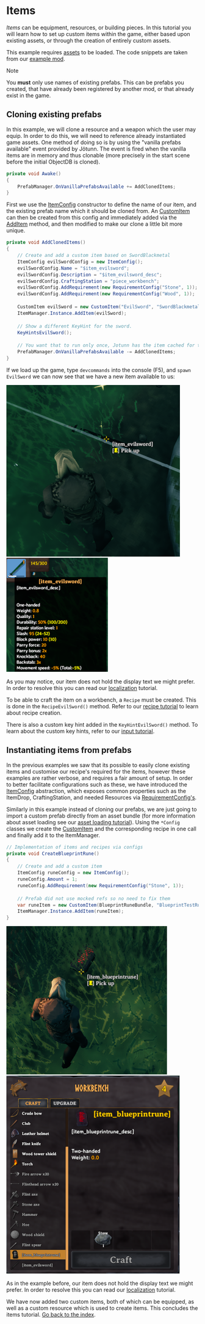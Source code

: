 ﻿# Items

_Items_ can be equipment, resources, or building pieces.
In this tutorial you will learn how to set up custom items within the game, either based upon existing assets, or through the creation of entirely custom assets.

This example requires [assets](asset-loading.md) to be loaded.
The code snippets are taken from our [example mod](https://github.com/Valheim-Modding/JotunnModExample).

> [!NOTE]
> You **must** only use names of existing prefabs. This can be prefabs you created, that have already been registered by another mod, or that already exist in the game.

## Cloning existing prefabs

In this example, we will clone a resource and a weapon which the user may equip.
In order to do this, we will need to reference already instantiated game assets.
One method of doing so is by using the "vanilla prefabs available" event provided by Jötunn.
The event is fired when the vanilla items are in memory and thus clonable (more precisely in the start scene before the initial ObjectDB is cloned).

```cs
private void Awake()
{
    PrefabManager.OnVanillaPrefabsAvailable += AddClonedItems;
}
```
First we use the [ItemConfig](xref:Jotunn.Configs.ItemConfig) constructor to define the name of our item, and the existing prefab name which it should be cloned from.
An [CustomItem](xref:Jotunn.Entities.CustomItem) can then be created from this config and immediately added via the [AddItem](xref:Jotunn.Managers.ItemManager.AddItem(Jotunn.Entities.CustomItem)) method, and then modified to make our clone a little bit more unique.

```cs
private void AddClonedItems()
{
    // Create and add a custom item based on SwordBlackmetal
    ItemConfig evilSwordConfig = new ItemConfig();
    evilSwordConfig.Name = "$item_evilsword";
    evilSwordConfig.Description = "$item_evilsword_desc";
    evilSwordConfig.CraftingStation = "piece_workbench";
    evilSwordConfig.AddRequirement(new RequirementConfig("Stone", 1));
    evilSwordConfig.AddRequirement(new RequirementConfig("Wood", 1));

    CustomItem evilSword = new CustomItem("EvilSword", "SwordBlackmetal", evilSwordConfig);
    ItemManager.Instance.AddItem(evilSword);

    // Show a different KeyHint for the sword.
    KeyHintsEvilSword();

    // You want that to run only once, Jotunn has the item cached for the game session
    PrefabManager.OnVanillaPrefabsAvailable -= AddClonedItems;
}
```

If we load up the game, type `devcommands` into the console (F5), and `spawn EvilSword` we can now see that we have a new item available to us:

![Custom Cloned Item Pickup](../images/data/customClonedItemPickup.png) ![Custom Cloned Item Hover](../images/data/customClonedItemHover.png)

As you may notice, our item does not hold the display text we might prefer.
In order to resolve this you can read our [localization](localization.md) tutorial.

To be able to craft the item on a workbench, a `Recipe` must be created.
This is done in the `RecipeEvilSword()` method. Refer to our [recipe tutorial](recipes.md#adding-a-recipe-using-valheim-recipe--prefab-cache) to learn about recipe creation.

There is also a custom key hint added in the `KeyHintEvilSword()` method.
To learn about the custom key hints, refer to our [input tutorial](inputs.md#creating-custom-keyhints).

## Instantiating items from prefabs

In the previous examples we saw that its possible to easily clone existing items and customise our recipe's required for the items, however these examples are rather verbose, and requires a fair amount of setup.
In order to better facilitate configurations such as these, we have introduced the [ItemConfig](xref:Jotunn.Configs.ItemConfig) abstraction, which exposes common properties such as the ItemDrop, CraftingStation, and needed Resources via [RequirementConfig's](xref:Jotunn.Configs.RequirementConfig).

Similarly in this example instead of cloning our prefabs, we are just going to import a custom prefab directly from an asset bundle (for more information about asset loading see our [asset loading tutorial](asset-loading.md)). Using the `*Config` classes we create the [CustomItem](xref:Jotunn.Entities.CustomItem) and the corresponding recipe in one call and finally add it to the ItemManager.

```cs
// Implementation of items and recipes via configs
private void CreateBlueprintRune()
{
    // Create and add a custom item
    ItemConfig runeConfig = new ItemConfig();
    runeConfig.Amount = 1;
    runeConfig.AddRequirement(new RequirementConfig("Stone", 1));

    // Prefab did not use mocked refs so no need to fix them
    var runeItem = new CustomItem(BlueprintRuneBundle, "BlueprintTestRune", fixReference: false, runeConfig);
    ItemManager.Instance.AddItem(runeItem);
}
```

![Blueprint Rune Item](../images/data/blueprintRuneItem.png) ![Blueprint Recipe Config](../images/data/blueprintRecipeConfig.png)

As in the example before, our item does not hold the display text we might prefer.
In order to resolve this you can read our [localization](localization.md) tutorial.

We have now added two custom items, both of which can be equipped, as well as a custom resource which is used to create items.
This concludes the items tutorial. [Go back to the index](overview.md).
